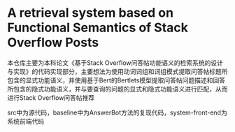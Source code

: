 # A retrieval system based on Functional Semantics of Stack Overflow Posts
本仓库主要为本科论文《基于Stack Overflow问答帖功能语义的检索系统的设计与实现》的代码实现部分，主要想法为使用动词词组和词组模式提取问答帖标题所包含的显式功能语义，并使用基于Bert的Bertlets模型提取问答帖问题描述和回答所包含的隐式功能语义，并与要查询的问题的显式和隐式功能语义进行匹配，从而进行Stack Overflow问答帖推荐

src中为源代码，baseline中为AnswerBot方法的复现代码，system-front-end为系统前端代码
